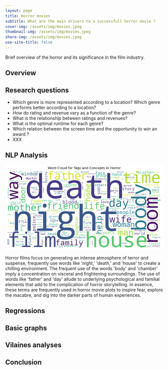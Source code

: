 ```yaml
---
layout: page
title: Horror movies
subtitle: What are the main drivers to a successfull horror movie ? 
cover-img: /assets/img/movies.jpeg
thumbnail-img: /assets/img/movies.jpeg
share-img: /assets/img/movies.jpeg
use-site-title: false
---
```


Brief overview of the horror and its significance in the film industry.

## Overview

## Research questions

- Which genre is more represented according to a location? Which genre performs better according to a location?
- How do rating and revenue vary as a function of the genre?
- What is the relationship between ratings and revenues?
- What is the optimal runtime for each genre?
- Which relation between the screen time and the opportunity to win an award ?
- XXX

## NLP Analysis
![horror Wordcloud](/assets/img/wordclouds/Horror_wordcloud.png)

Horror films focus on generating an intense atmosphere of terror and suspense, frequently use words like 'night,' 'death,' and 'house' to create a chilling environment. The frequent use of the words 'body' and 'chamber' imply a concentration on visceral and frightening surroundings. The use of words like 'father' and 'day' allude to underlying psychological and familial elements that add to the complication of horror storytelling. In essence, these terms are frequently used in horror movie plots to inspire fear, explore the macabre, and dig into the darker parts of human experiences.

## Regressions

## Basic graphs

## Vilaines analyses

## Conclusion

    
  